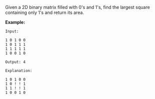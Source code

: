 Given a 2D binary matrix filled with 0's and 1's, find the largest square containing only 1's and return its area.

**Example:**
```
Input: 

1 0 1 0 0
1 0 1 1 1
1 1 1 1 1
1 0 0 1 0

Output: 4

Explanation:

1 0 1 0 0
1 0 ! ! 1
1 1 ! ! 1
1 0 0 1 0

```